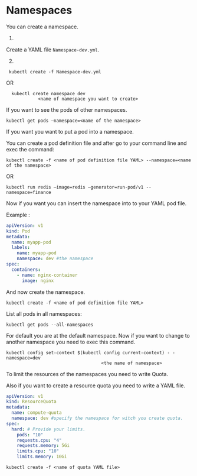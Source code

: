 Namespaces
========


You can create a namespace.

 1)
   Create a YAML file ```Namespace-dev.yml```.
   
 2)
   ```
    kubectl create -f Namespace-dev.yml
   ```
OR
```
  kubectl create namespace dev
  			<name of namespace you want to create>
```

If you want to see the pods of other namespaces.

```
kubectl get pods –namespace=<name of the namespace>
```

If you want you want to put a pod into a namespace.

You can create a pod definition file and after go to your command line and exec the command:

```
kubectl create -f <name of pod definition file YAML> --namespace=<name of the namespace>
```

OR

```
kubectl run redis –image=redis –generator=run-pod/v1 --namespace=finance
```

Now if you want you can insert the namespace into to your YAML pod file. 

Example :

```YAML
apiVersion: v1
kind: Pod
metadata:
  name: myapp-pod
  labels:
    name: myapp-pod
    namespace: dev #the namespace
spec:
  containers:
    - name: nginx-container
      image: nginx
```

And now create the namespace.

```
kubectl create -f <name of pod definition file YAML>
```


List all pods in all namespaces:

```
kubectl get pods --all-namespaces  
```


For default you are at the default namespace.
Now if you want to change to another namespace you need to exec this command.

```
kubectl config set-context $(kubectl config current-context) - - namespace=dev 
									<the name of namespace>
```

To limit the resources of the namespaces you need to write Quota. 

Also if you want to create a resource quota you need to write a YAML file.


```YAML
apiVersion: v1
kind: ResourceQuota
metadata:
  name: compute-quota 
  namespace: dev #specify the namespace for witch you create quota.
spec:
  hard: # Provide your limits.
    pods: "10"
    requests.cpu: "4"
    requests.memory: 5Gi
    limits.cpu: "10"
    limits.memory: 10Gi
```

```
kubectl create -f <name of quota YAML file>
```
